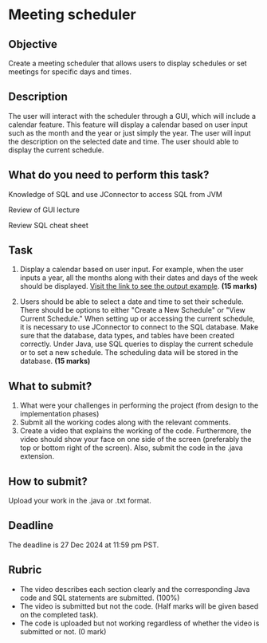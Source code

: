 # Meeting scheduler

## Objective

Create a meeting scheduler that allows users to display schedules or set meetings for specific days and times.

## Description

The user will interact with the scheduler through a GUI, which will include a calendar feature. This feature will display a calendar based on user input such as the month and the year or just simply the year. The user
will input the description on the selected date and time. The user should able to display the current schedule.

## What do you need to perform this task?

Knowledge of SQL and use JConnector to access SQL from JVM

Review of GUI lecture

Review SQL cheat sheet

## Task

1. Display a calendar based on user input. For example, when the user inputs a year, all the months along with their dates and days of the week should be displayed. [Visit the link to see the output example](https://github.com/d-khan/java/blob/main/project/calendar/full-year-calendar-2020.png). **(15 marks)**

2. Users should be able to select a date and time to set their schedule. There should be options to either "Create a New Schedule" or "View Current Schedule." When setting up or accessing the current schedule, it is necessary to use JConnector to connect to the SQL database. Make sure that the database, data types, and tables have been created correctly. Under Java, use SQL queries to display the current schedule or to set a new schedule. The scheduling data will be stored in the database. **(15 marks)**

## What to submit?
1. What were your challenges in performing the project (from design to the implementation phases)
2. Submit all the working codes along with the relevant comments.
3. Create a video that explains the working of the code. Furthermore, the video should show your face on one side of the screen (preferably the top or bottom right of the screen). Also, submit the code in the .java extension.

## How to submit?
Upload your work in the .java or .txt format.

## Deadline
The deadline is 27 Dec 2024 at 11:59 pm PST.

## Rubric
- The video describes each section clearly and the corresponding Java code and SQL statements are submitted. (100%)
- The video is submitted but not the code. (Half marks will be given based on the completed task).
- The code is uploaded but not working regardless of whether the video is submitted or not. (0 mark)
